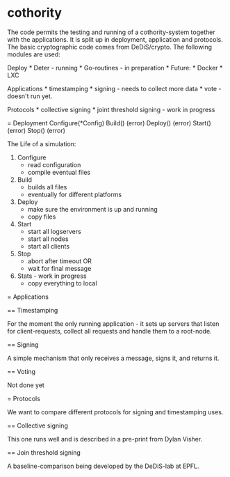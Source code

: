 # cothority

The code permits the testing and running of a cothority-system together with the applications. It is split up in 
deployment, application and protocols. The basic cryptographic code comes from DeDiS/crypto. The following modules
are used:

Deploy
    * Deter - running
    * Go-routines - in preparation
    * Future:
        * Docker
        * LXC

Applications
    * timestamping
    * signing - needs to collect more data
    * vote - doesn't run yet.
    
Protocols
    * collective signing
    * joint threshold signing - work in progress

= Deployment
	Configure(*Config)
	Build() (error)
	Deploy() (error)
	Start() (error)
	Stop() (error)

The Life of a simulation:
1. Configure
    * read configuration
    * compile eventual files
2. Build
    * builds all files
    * eventually for different platforms
3. Deploy
    * make sure the environment is up and running
    * copy files
4. Start
    * start all logservers
    * start all nodes
    * start all clients
5. Stop
    * abort after timeout OR
    * wait for final message
6. Stats - work in progress
    * copy everything to local
    
= Applications

== Timestamping

For the moment the only running application - it sets up servers that listen for client-requests, collect all
requests and handle them to a root-node.

== Signing

A simple mechanism that only receives a message, signs it, and returns it.

== Voting

Not done yet

= Protocols

We want to compare different protocols for signing and timestamping uses.

== Collective signing

This one runs well and is described in a pre-print from Dylan Visher.

== Join threshold signing

A baseline-comparison being developed by the DeDiS-lab at EPFL.